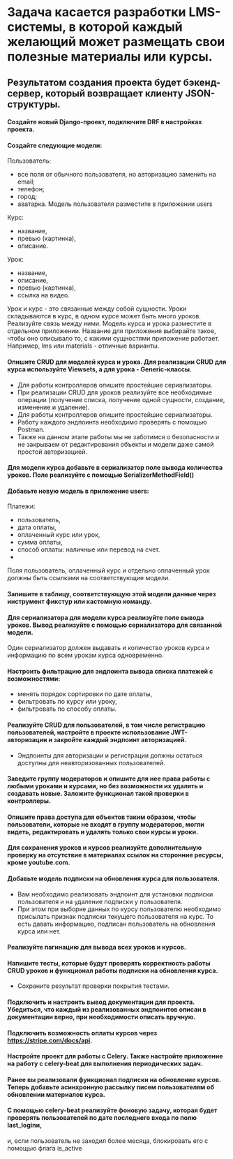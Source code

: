# Задача касается разработки LMS-системы, в которой каждый желающий может размещать свои полезные материалы или курсы.

## Результатом создания проекта будет бэкенд-сервер, который возвращает клиенту JSON-структуры.


#### Создайте новый Django-проект, подключите DRF в настройках проекта.

#### Создайте следующие модели:

Пользователь:
- все поля от обычного пользователя, но авторизацию заменить на email;
- телефон;
- город;
- аватарка.
Модель пользователя разместите в приложении users

Курс:
- название,
- превью (картинка),
- описание.

Урок:
- название,
- описание,
- превью (картинка),
- ссылка на видео.

Урок и курс - это связанные между собой сущности. Уроки складываются в курс, в одном курсе может быть много уроков. Реализуйте связь между ними.
Модель курса и урока разместите в отдельном приложении. Название для приложения выбирайте такое, чтобы оно описывало то, с какими сущностями приложение работает. Например, lms или materials - отличные варианты.

#### Опишите CRUD для моделей курса и урока. Для реализации CRUD для курса используйте Viewsets, а для урока - Generic-классы.

- Для работы контроллеров опишите простейшие сериализаторы.
- При реализации CRUD для уроков реализуйте все необходимые операции (получение списка, получение одной сущности, создание, изменение и удаление).
- Для работы контроллеров опишите простейшие сериализаторы.
- Работу каждого эндпоинта необходимо проверять с помощью Postman.
- Также на данном этапе работы мы не заботимся о безопасности и не закрываем от редактирования объекты и модели даже самой простой авторизацией.

#### Для модели курса добавьте в сериализатор поле вывода количества уроков. Поле реализуйте с помощью SerializerMethodField()

#### Добавьте новую модель в приложение users:

Платежи:
- пользователь,
- дата оплаты,
- оплаченный курс или урок,
- сумма оплаты,
- способ оплаты: наличные или перевод на счет.
- 
Поля пользователь, оплаченный курс и отдельно оплаченный урок должны быть ссылками на соответствующие модели.

#### Запишите в таблицу, соответствующую этой модели данные через инструмент фикстур или кастомную команду.

#### Для сериализатора для модели курса реализуйте поле вывода уроков. Вывод реализуйте с помощью сериализатора для связанной модели.
Один сериализатор должен выдавать и количество уроков курса и информацию по всем урокам курса одновременно.

#### Настроить фильтрацию для эндпоинта вывода списка платежей с возможностями:

- менять порядок сортировки по дате оплаты,
- фильтровать по курсу или уроку,
- фильтровать по способу оплаты.

#### Реализуйте CRUD для пользователей, в том числе регистрацию пользователей, настройте в проекте использование JWT-авторизации и закройте каждый эндпоинт авторизацией.
- Эндпоинты для авторизации и регистрации должны остаться доступны для неавторизованных пользователей.

#### Заведите группу модераторов и опишите для нее права работы с любыми уроками и курсами, но без возможности их удалять и создавать новые. Заложите функционал такой проверки в контроллеры.

#### Опишите права доступа для объектов таким образом, чтобы пользователи, которые не входят в группу модераторов, могли видеть, редактировать и удалять только свои курсы и уроки.

#### Для сохранения уроков и курсов реализуйте дополнительную проверку на отсутствие в материалах ссылок на сторонние ресурсы, кроме youtube.com.

#### Добавьте модель подписки на обновления курса для пользователя.
- Вам необходимо реализовать эндпоинт для установки подписки пользователя и на удаление подписки у пользователя.
- При этом при выборке данных по курсу пользователю необходимо присылать признак подписки текущего пользователя на курс. То есть давать информацию, подписан пользователь на обновления курса или нет.

#### Реализуйте пагинацию для вывода всех уроков и курсов.

#### Напишите тесты, которые будут проверять корректность работы CRUD уроков и функционал работы подписки на обновления курса.
- Сохраните результат проверки покрытия тестами.

#### Подключить и настроить вывод документации для проекта. Убедиться, что каждый из реализованных эндпоинтов описан в документации верно, при необходимости описать вручную.

#### Подключить возможность оплаты курсов через https://stripe.com/docs/api.

#### Настройте проект для работы с Celery. Также настройте приложение на работу с celery-beat для выполнения периодических задач.

#### Ранее вы реализовали функционал подписки на обновление курсов. Теперь добавьте асинхронную рассылку писем пользователям об обновлении материалов курса.

#### С помощью celery-beat реализуйте фоновую задачу, которая будет проверять пользователей по дате последнего входа по полю last_loginи,
и, если пользователь не заходил более месяца, блокировать его с помощью флага is_active